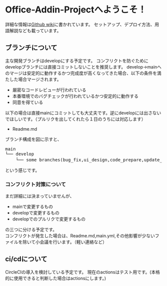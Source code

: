 # Office-Addin-Projectへようこそ！
詳細な情報は[Github wiki](https://github.com/hakumai22/Office-Addin-Project/wiki)に書かれています。
セットアップ、デプロイ方法、用語解説なども載っています。
## ブランチについて
主な開発ブランチはdevelopにする予定です。 
コンフリクトを防ぐためにdevelopブランチには直接コミットしないことを推奨します。
develop→mainへのマージは安定的に動作するかつ完成度が高くなってきた場合、以下の条件を満たした場合マージされます。
* 厳密なコードレビューが行われている
* 本番環境でのバグチェックが行われているかつ安定的に動作する
* 同意を得ている  

以下の場合は直接mainにコミットしても大丈夫です。逆にdevelopには出さないでほしいです。（プルリクを出してくれたら１日のうちには対応します）
* Readme.md

ブランチ構成を図に示すと、
<pre>
main
└── develop
    └── some branches(bug_fix,ui_design,code_prepare,update_futureなど)
</pre>
という感じです。


### コンフリクト対策について
まだ詳細には決まっていませんが、
* mainで変更するもの
* developで変更するもの
* developでのプルリクで変更するもの  


の三つに分ける予定です。  
コンフリクトが発生した場合は、Readme.md,main.yml,その他影響が少ないファイルを除いて小会議を行います。（軽い連絡など）
## ci/cdについて
CircleCIの導入を検討している予定です。
現在のactionsはテスト用です。(本格的に使用できると判断した場合はactionsにします。)
